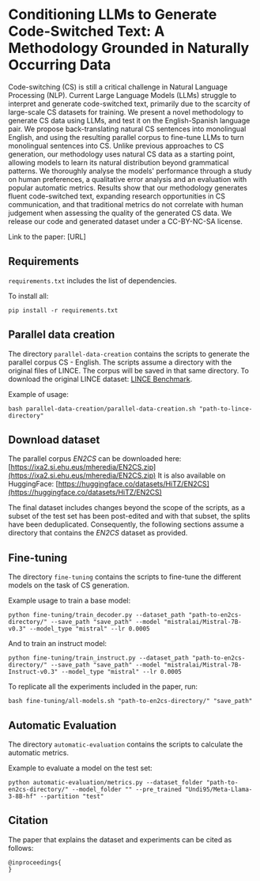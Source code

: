 # Conditioning LLMs to Generate Code-Switched Text: A Methodology Grounded in Naturally Occurring Data
Code-switching (CS) is still a critical challenge in Natural Language Processing (NLP). Current Large Language Models (LLMs) struggle to interpret and generate code-switched text, primarily due to the scarcity of large-scale CS datasets for training. We present a novel methodology to generate CS data using LLMs, and test it on the English-Spanish language pair. We propose back-translating natural CS sentences into monolingual English, and using the resulting parallel corpus to fine-tune LLMs to turn monolingual sentences into CS. Unlike previous approaches to CS generation, our methodology uses natural CS data as a starting point, allowing models to learn its natural distribution beyond grammatical patterns. We thoroughly analyse the models' performance through a study on human preferences, a qualitative error analysis and an evaluation with popular automatic metrics. Results show that our methodology generates fluent code-switched text, expanding research opportunities in CS communication, and that traditional metrics do not correlate with human judgement when assessing the quality of the generated CS data. We release our code and generated dataset under a CC-BY-NC-SA license.

Link to the paper: [URL]

## Requirements
`requirements.txt` includes the list of dependencies.

To install all:

```
pip install -r requirements.txt
```

## Parallel data creation
The directory `parallel-data-creation` contains the scripts to generate the parallel corpus CS - English.
The scripts assume a directory with the original files of LINCE. The corpus will be saved in that same directory. To download the original LINCE dataset: [LINCE Benchmark](https://ritual.uh.edu/lince/).

Example of usage:

```
bash parallel-data-creation/parallel-data-creation.sh "path-to-lince-directory"
```

## Download dataset
The parallel corpus *EN2CS* can be downloaded here: [https://ixa2.si.ehu.eus/mheredia/EN2CS.zip](https://ixa2.si.ehu.eus/mheredia/EN2CS.zip)
It is also available on HuggingFace: [https://huggingface.co/datasets/HiTZ/EN2CS](https://huggingface.co/datasets/HiTZ/EN2CS)


The final dataset includes changes beyond the scope of the scripts, as a subset of the test set has been post-edited and with that subset, the splits have been deduplicated. Consequently, the following sections assume a directory that contains the *EN2CS* dataset as provided.


## Fine-tuning
The directory `fine-tuning` contains the scripts to fine-tune the different models on the task of CS generation.


Example usage to train a base model:
```
python fine-tuning/train_decoder.py --dataset_path "path-to-en2cs-directory/" --save_path "save_path" --model "mistralai/Mistral-7B-v0.3" --model_type "mistral" --lr 0.0005
```


And to train an instruct model:
```
python fine-tuning/train_instruct.py --dataset_path "path-to-en2cs-directory/" --save_path "save_path" --model "mistralai/Mistral-7B-Instruct-v0.3" --model_type "mistral" --lr 0.0005
```

To replicate all the experiments included in the paper, run:
```
bash fine-tuning/all-models.sh "path-to-en2cs-directory/" "save_path"
```

## Automatic Evaluation
The directory `automatic-evaluation` contains the scripts to calculate the automatic metrics.

Example to evaluate a model on the test set:
```
python automatic-evaluation/metrics.py --dataset_folder "path-to-en2cs-directory/" --model_folder "" --pre_trained "Undi95/Meta-Llama-3-8B-hf" --partition "test"
```

## Citation
The paper that explains the dataset and experiments can be cited as follows:

```
@inproceedings{
}
```
